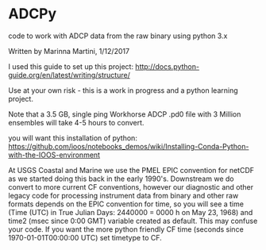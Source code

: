 # ADCPy

code to work with ADCP data from the raw binary using python 3.x

Written by Marinna Martini, 1/12/2017

I used this guide to set up this project:
http://docs.python-guide.org/en/latest/writing/structure/

Use at  your own risk - this is a work in progress and a python learning project.

Note that a 3.5 GB, single ping Workhorse ADCP .pd0 file with 3 Million ensembles will take 4-5 hours to convert.

you will want this installation of python:
https://github.com/ioos/notebooks_demos/wiki/Installing-Conda-Python-with-the-IOOS-environment

At USGS Coastal and Marine we use the PMEL EPIC convention for netCDF as we started doing this back in the early 1990's.  Downstream we do convert to more current CF conventions, however our diagnostic and other legacy code for processing instrument data from binary and other raw formats depends on the EPIC convention for time, so you will see a time (Time (UTC) in True Julian Days: 2440000 = 0000 h on May 23, 1968) and time2 (msec since 0:00 GMT) variable created as default.  This may confuse your code.  If you want the more python friendly CF time (seconds since 1970-01-01T00:00:00 UTC) set timetype to CF.
